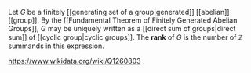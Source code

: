 Let $G$ be a finitely [[generating set of a group|generated]] [[abelian]] [[group]]. By the  [[Fundamental Theorem of Finitely Generated Abelian Groups]], $G$ may be uniquely written as a [[direct sum of groups|direct sum]] of [[cyclic group|cyclic groups]]. The **rank** of $G$ is the number of $\mathbb Z$ summands in this expression.

https://www.wikidata.org/wiki/Q1260803